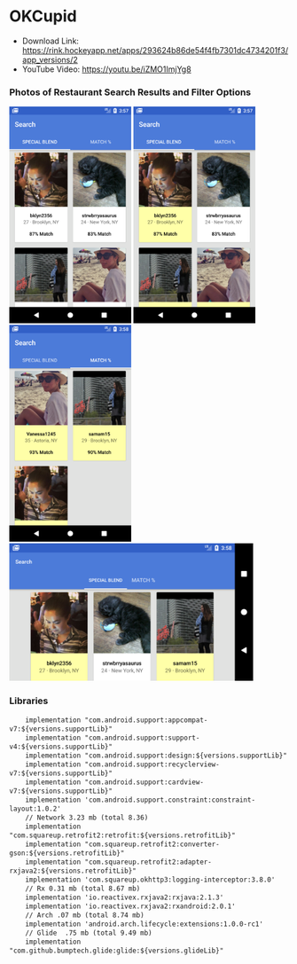 # OKCupid


- Download Link: https://rink.hockeyapp.net/apps/293624b86de54f4fb7301dc4734201f3/app_versions/2
- YouTube Video: https://youtu.be/iZMO1ImjYg8


### Photos of Restaurant Search Results and Filter Options  
<p float="top">
<img src="https://github.com/EugeneHoran/OKCupid/blob/master/images/device-2017-10-31-155739.png" width="220" />
<img src="https://github.com/EugeneHoran/OKCupid/blob/master/images/device-2017-10-31-155804.png" width="220"  />
<img src="https://github.com/EugeneHoran/OKCupid/blob/master/images/device-2017-10-31-155818.png" width="220"  />
<img src="https://github.com/EugeneHoran/OKCupid/blob/master/images/device-2017-10-31-155834.png" width="440"  />
</p>

### Libraries

```
    implementation "com.android.support:appcompat-v7:${versions.supportLib}"
    implementation "com.android.support:support-v4:${versions.supportLib}"
    implementation "com.android.support:design:${versions.supportLib}"
    implementation "com.android.support:recyclerview-v7:${versions.supportLib}"
    implementation "com.android.support:cardview-v7:${versions.supportLib}"
    implementation 'com.android.support.constraint:constraint-layout:1.0.2'
    // Network 3.23 mb (total 8.36)
    implementation "com.squareup.retrofit2:retrofit:${versions.retrofitLib}"
    implementation "com.squareup.retrofit2:converter-gson:${versions.retrofitLib}"
    implementation "com.squareup.retrofit2:adapter-rxjava2:${versions.retrofitLib}"
    implementation 'com.squareup.okhttp3:logging-interceptor:3.8.0'
    // Rx 0.31 mb (total 8.67 mb)
    implementation 'io.reactivex.rxjava2:rxjava:2.1.3'
    implementation 'io.reactivex.rxjava2:rxandroid:2.0.1'
    // Arch .07 mb (total 8.74 mb)
    implementation 'android.arch.lifecycle:extensions:1.0.0-rc1'
    // Glide  .75 mb (total 9.49 mb)
    implementation "com.github.bumptech.glide:glide:${versions.glideLib}"
```
